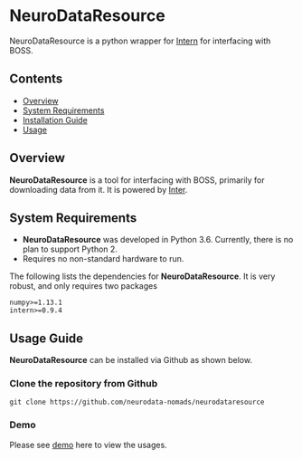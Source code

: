 # NeuroDataResource
NeuroDataResource is a python wrapper for [Intern](https://github.com/jhuapl-boss/intern) for interfacing with BOSS. 

## Contents
- [Overview](#overview)
- [System Requirements](#system-requirements)
- [Installation Guide](#installation-guide)
- [Usage](#usage)

## Overview
**NeuroDataResource** is a tool for interfacing with BOSS, primarily for downloading data from it. It is powered by [Inter](https://github.com/jhuapl-boss/intern).

## System Requirements
  - **NeuroDataResource** was developed in Python 3.6. Currently, there is no plan to support Python 2.
  - Requires no non-standard hardware to run.

The following lists the dependencies for **NeuroDataResource**. It is very robust, and only requires two packages

```
numpy>=1.13.1
intern>=0.9.4
```

## Usage Guide
**NeuroDataResource** can be installed via Github as shown below. 

### Clone the repository from Github

    git clone https://github.com/neurodata-nomads/neurodataresource
    

### Demo

Please see [demo](https://github.com/neurodata-nomads/neurodataresource/blob/master/NeuroDataResource_Doc_Notebook.ipynb "NeuroDataResource example")
 here to view the usages.